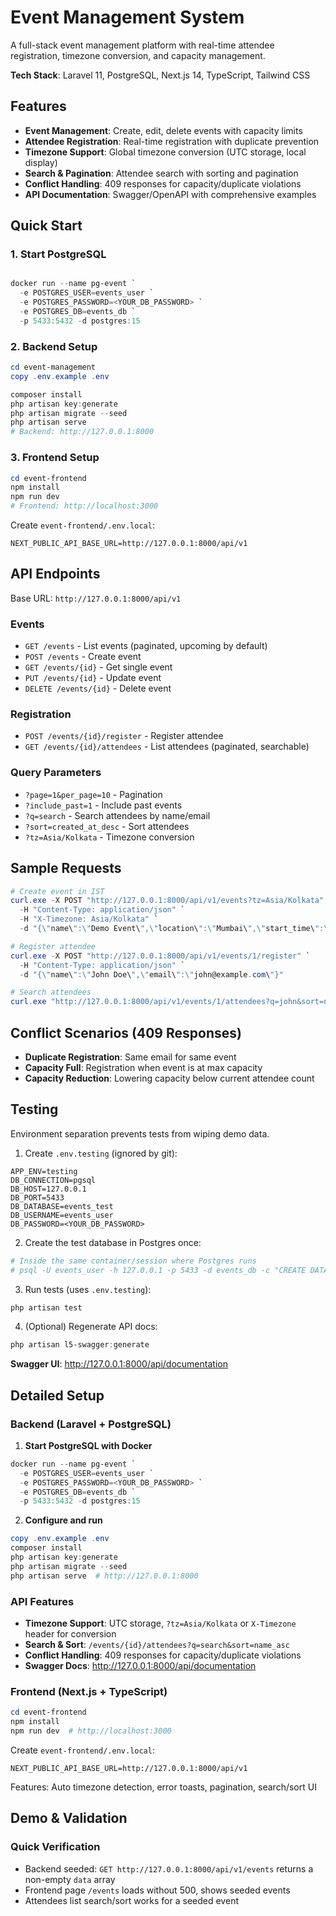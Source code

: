# Event Management System

A full-stack event management platform with real-time attendee registration, timezone conversion, and capacity management.

**Tech Stack**: Laravel 11, PostgreSQL, Next.js 14, TypeScript, Tailwind CSS

## Features

- **Event Management**: Create, edit, delete events with capacity limits
- **Attendee Registration**: Real-time registration with duplicate prevention
- **Timezone Support**: Global timezone conversion (UTC storage, local display)
- **Search & Pagination**: Attendee search with sorting and pagination
- **Conflict Handling**: 409 responses for capacity/duplicate violations
- **API Documentation**: Swagger/OpenAPI with comprehensive examples

## Quick Start

### 1. Start PostgreSQL
```powershell

docker run --name pg-event `
  -e POSTGRES_USER=events_user `
  -e POSTGRES_PASSWORD=<YOUR_DB_PASSWORD> `
  -e POSTGRES_DB=events_db `
  -p 5433:5432 -d postgres:15
```

### 2. Backend Setup
```powershell
cd event-management
copy .env.example .env

composer install
php artisan key:generate
php artisan migrate --seed
php artisan serve
# Backend: http://127.0.0.1:8000
```

### 3. Frontend Setup
```powershell
cd event-frontend
npm install
npm run dev
# Frontend: http://localhost:3000
```

Create `event-frontend/.env.local`:
```
NEXT_PUBLIC_API_BASE_URL=http://127.0.0.1:8000/api/v1
```

## API Endpoints

Base URL: `http://127.0.0.1:8000/api/v1`

### Events
- `GET /events` - List events (paginated, upcoming by default)
- `POST /events` - Create event
- `GET /events/{id}` - Get single event
- `PUT /events/{id}` - Update event
- `DELETE /events/{id}` - Delete event

### Registration
- `POST /events/{id}/register` - Register attendee
- `GET /events/{id}/attendees` - List attendees (paginated, searchable)

### Query Parameters
- `?page=1&per_page=10` - Pagination
- `?include_past=1` - Include past events
- `?q=search` - Search attendees by name/email
- `?sort=created_at_desc` - Sort attendees
- `?tz=Asia/Kolkata` - Timezone conversion

## Sample Requests

```powershell
# Create event in IST
curl.exe -X POST "http://127.0.0.1:8000/api/v1/events?tz=Asia/Kolkata" `
  -H "Content-Type: application/json" `
  -H "X-Timezone: Asia/Kolkata" `
  -d "{\"name\":\"Demo Event\",\"location\":\"Mumbai\",\"start_time\":\"2025-09-08T10:00:00\",\"end_time\":\"2025-09-08T11:00:00\",\"max_capacity\":50}"

# Register attendee
curl.exe -X POST "http://127.0.0.1:8000/api/v1/events/1/register" `
  -H "Content-Type: application/json" `
  -d "{\"name\":\"John Doe\",\"email\":\"john@example.com\"}"

# Search attendees
curl.exe "http://127.0.0.1:8000/api/v1/events/1/attendees?q=john&sort=name_asc"
```

## Conflict Scenarios (409 Responses)

- **Duplicate Registration**: Same email for same event
- **Capacity Full**: Registration when event is at max capacity
- **Capacity Reduction**: Lowering capacity below current attendee count

## Testing

Environment separation prevents tests from wiping demo data.

1) Create `.env.testing` (ignored by git):
```
APP_ENV=testing
DB_CONNECTION=pgsql
DB_HOST=127.0.0.1
DB_PORT=5433
DB_DATABASE=events_test
DB_USERNAME=events_user
DB_PASSWORD=<YOUR_DB_PASSWORD>
```

2) Create the test database in Postgres once:
```powershell
# Inside the same container/session where Postgres runs
# psql -U events_user -h 127.0.0.1 -p 5433 -d events_db -c "CREATE DATABASE events_test;"
```

3) Run tests (uses `.env.testing`):
```powershell
php artisan test
```

4) (Optional) Regenerate API docs:
```powershell
php artisan l5-swagger:generate
```

**Swagger UI**: http://127.0.0.1:8000/api/documentation

## Detailed Setup

### Backend (Laravel + PostgreSQL)

1) **Start PostgreSQL with Docker**
```powershell
docker run --name pg-event `
  -e POSTGRES_USER=events_user `
  -e POSTGRES_PASSWORD=<YOUR_DB_PASSWORD> `
  -e POSTGRES_DB=events_db `
  -p 5433:5432 -d postgres:15
```

2) **Configure and run**
```powershell
copy .env.example .env
composer install
php artisan key:generate
php artisan migrate --seed
php artisan serve  # http://127.0.0.1:8000
```
### API Features
- **Timezone Support**: UTC storage, `?tz=Asia/Kolkata` or `X-Timezone` header for conversion
- **Search & Sort**: `/events/{id}/attendees?q=search&sort=name_asc`
- **Conflict Handling**: 409 responses for capacity/duplicate violations
- **Swagger Docs**: http://127.0.0.1:8000/api/documentation

### Frontend (Next.js + TypeScript)

```powershell
cd event-frontend
npm install
npm run dev  # http://localhost:3000
```

Create `event-frontend/.env.local`:
```
NEXT_PUBLIC_API_BASE_URL=http://127.0.0.1:8000/api/v1
```

Features: Auto timezone detection, error toasts, pagination, search/sort UI

## Demo & Validation

### Quick Verification
- Backend seeded: `GET http://127.0.0.1:8000/api/v1/events` returns a non-empty `data` array
- Frontend page `/events` loads without 500, shows seeded events
- Attendees list search/sort works for a seeded event
